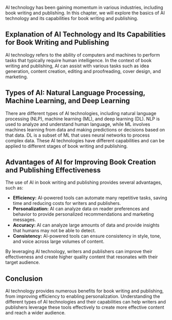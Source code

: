 
AI technology has been gaining momentum in various industries, including book writing and publishing. In this chapter, we will explore the basics of AI technology and its capabilities for book writing and publishing.

Explanation of AI Technology and Its Capabilities for Book Writing and Publishing
---------------------------------------------------------------------------------

AI technology refers to the ability of computers and machines to perform tasks that typically require human intelligence. In the context of book writing and publishing, AI can assist with various tasks such as idea generation, content creation, editing and proofreading, cover design, and marketing.

Types of AI: Natural Language Processing, Machine Learning, and Deep Learning
-----------------------------------------------------------------------------

There are different types of AI technologies, including natural language processing (NLP), machine learning (ML), and deep learning (DL). NLP is used to analyze and understand human language, while ML involves machines learning from data and making predictions or decisions based on that data. DL is a subset of ML that uses neural networks to process complex data. These AI technologies have different capabilities and can be applied to different stages of book writing and publishing.

Advantages of AI for Improving Book Creation and Publishing Effectiveness
-------------------------------------------------------------------------

The use of AI in book writing and publishing provides several advantages, such as:

* **Efficiency:** AI-powered tools can automate many repetitive tasks, saving time and reducing costs for writers and publishers.
* **Personalization:** AI can analyze data on reader preferences and behavior to provide personalized recommendations and marketing messages.
* **Accuracy:** AI can analyze large amounts of data and provide insights that humans may not be able to detect.
* **Consistency:** AI-powered tools can ensure consistency in style, tone, and voice across large volumes of content.

By leveraging AI technology, writers and publishers can improve their effectiveness and create higher quality content that resonates with their target audience.

Conclusion
----------

AI technology provides numerous benefits for book writing and publishing, from improving efficiency to enabling personalization. Understanding the different types of AI technologies and their capabilities can help writers and publishers leverage these tools effectively to create more effective content and reach a wider audience.
